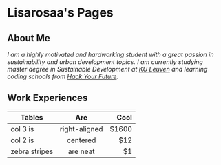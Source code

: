# Lisarosaa's Pages

## About Me

_I am a highly motivated and hardworking student with a great passion in sustainability and urban development topics. I am currently studying master degree in Sustainable Development at [KU Leuven](https://susdev.eu/) and  learning coding schools from [Hack Your Future](https://hackyourfuture.be/)._

## Work Experiences
| Tables        | Are           | Cool  |
 ------------- |:-------------:| -----:
| col 3 is      | right-aligned | $1600 |
| col 2 is      | centered      |   $12 |
| zebra stripes | are neat      |    $1 |
